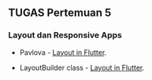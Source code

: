 ## TUGAS Pertemuan 5

### Layout dan Responsive Apps


- Pavlova - [Layout in Flutter](https://flutter.dev/docs/development/ui/layout).

- LayoutBuilder class -  [Layout in Flutter](https://api.flutter.dev/flutter/widgets/LayoutBuilder-class.html).


